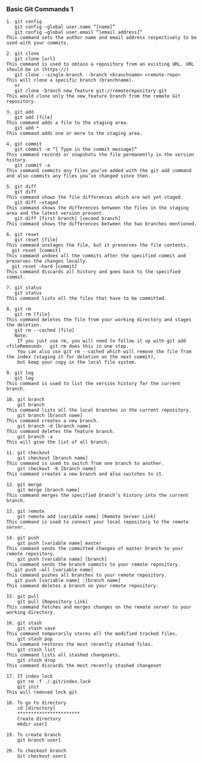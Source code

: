 ### Basic Git Commands 1
~~~~~~
1. git config
   git config –global user.name “[name]”  
   git config –global user.email “[email address]”  
This command sets the author name and email address respectively to be used with your commits.
~~~~~~~
~~~~~~~
2. git clone
   git clone [url] 
This command is used to obtain a repository from an existing URL. URL should be in (https://)
   git clone --single-branch --branch <branchname> <remote-repo>
This will clone a specific branch (branchname). 
   or 
   git clone -branch new_feature git://remoterepository.git
This would clone only the new_feature branch from the remote Git repository.
~~~~~~~
~~~~~~~
3. git add
   git add [file]  
This command adds a file to the staging area.
   git add *  
This command adds one or more to the staging area.
~~~~~~~
~~~~~~
4. git commit
   git commit -m “[ Type in the commit message]”  
This command records or snapshots the file permanently in the version history.
   git commit -a  
This command commits any files you’ve added with the git add command and also commits any files you’ve changed since then.
~~~~~~~~
~~~~~~~~
5. git diff
   git diff  
This command shows the file differences which are not yet staged.
   git diff –staged 
This command shows the differences between the files in the staging area and the latest version present.
   git diff [first branch] [second branch]  
This command shows the differences between the two branches mentioned.
~~~~~~~~~~
~~~~~~~~~
6. git reset
   git reset [file]  
This command unstages the file, but it preserves the file contents.
  git reset [commit]  
This command undoes all the commits after the specified commit and preserves the changes locally.
  git reset –hard [commit] 
This command discards all history and goes back to the specified commit.
~~~~~~~~~~~
~~~~~~~~~~
7. git status
   git status  
This command lists all the files that have to be committed.
~~~~~~~~~~~~~
~~~~~~~~~~~~~~~
8. git rm
   git rm [file]  
This command deletes the file from your working directory and stages the deletion.
   git rm --cached [file] 
   Note: 
    If you just use rm, you will need to follow it up with git add <fileRemoved>.  git rm does this in one step.
    You can also use git rm --cached which will remove the file from the index (staging it for deletion on the next commit), 
    but keep your copy in the local file system.
~~~~~~~~~~~~~~~~~
~~~~~~~~~~~~~~
9. git log
   git log  
This command is used to list the version history for the current branch.
~~~~~~~~~~~~~~~~~~~~
~~~~~~~~~~~~~
10. git branch
    git branch  
This command lists all the local branches in the current repository.
    git branch [branch name]  
This command creates a new branch.
    git branch -d [branch name]  
This command deletes the feature branch.
    git branch -a
This will give the list of all branch. 
~~~~~~~~~~~~~~~~~~~~~~~~~~~~~~~~~
~~~~~~~~~~~~~~~~~~~~~~~~~~~~~~~~~
11. git checkout
    git checkout [branch name]  
This command is used to switch from one branch to another.
    git checkout -b [branch name]  
This command creates a new branch and also switches to it.
~~~~~~~~~~~~~~~~~~~~~~~~~~~~~~~~~~~~~~~~~
~~~~~~~~~~~~~~~~~~~~~~~~~~~~~~~~
12. git merge
    git merge [branch name]  
This command merges the specified branch’s history into the current branch.
~~~~~~~~~~~~~~~~~~~~~~~~~~~~~~~~~~~~
~~~~~~~~~~~~~~~~~~~~~~~~~~~
13. git remote
    git remote add [variable name] [Remote Server Link]  
This command is used to connect your local repository to the remote server.
~~~~~~~~~~~~~~~~~~~~~~~~~~~~~~~~~~~~~~~~~~~~
~~~~~~~~~~~~~~~~~~~~~~~~~~~~
14. git push
    git push [variable name] master  
This command sends the committed changes of master branch to your remote repository.
    git push [variable name] [branch]  
This command sends the branch commits to your remote repository.
   git push –all [variable name]  
This command pushes all branches to your remote repository.
   git push [variable name] :[branch name]  
This command deletes a branch on your remote repository.
~~~~~~~~~~~~~~~~~~~~~~~~~~~~~~~~~~~~~~
~~~~~~~~~~~~~~~~~~~~~~~~~~~~~~~~~~~~~~~~~~~~~~~
15. git pull
    git pull [Repository Link]  
This command fetches and merges changes on the remote server to your working directory.
~~~~~~~~~~~~~~~~~~~~~~~~~~~~~~~~~~~~~~~~~~~~~~~~~~~~~~~~~
~~~~~~~~~~~~
16. git stash
    git stash save  
This command temporarily stores all the modified tracked files.
    git stash pop  
This command restores the most recently stashed files.
    git stash list  
This command lists all stashed changesets.
    git stash drop  
This command discards the most recently stashed changeset
~~~~~~~~~~~~~~~~~~~~~~~~~~~~~~~~
~~~~~~~~~~~~
17. If index lock 
    git rm -f ./.git/index.lock
    git init 
This will removed lock git 
~~~~~~~~~~~~~~~~~~~~~~~~~~~
~~~~~~~~~~~~~~~~~~~~~~~~
18. To go to directory 
    cd [directory]
    ***********************
    Create directory
    mkdir user1
~~~~~~~~~~~~~~~~~~~~~~~~~~
~~~~~~~~~~~~~~~~~~~~~~
19. To create branch 
    git branch user1  
~~~~~~~~~~~~~~~~~~~~~~~~~~~~~
~~~~~~~~~~~~~~~~~~~~~~~~~~~~~~~~~~
20. To checkout branch 
    Git checkout user1
~~~~~~~~~~~~~~~~~~~~~~~~~~~~~~~~~~~
